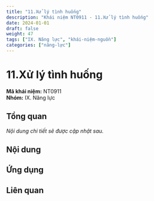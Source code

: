 ```yaml
---
title: "11.Xử lý tình huống"
description: "Khái niệm NT0911 - 11.Xử lý tình huống"
date: 2024-01-01
draft: false
weight: 47
tags: ["IX. Năng lực", "khái-niệm-nguồn"]
categories: ["năng-lực"]
---
```


# 11.Xử lý tình huống

**Mã khái niệm:** NT0911  
**Nhóm:** IX. Năng lực

## Tổng quan

*Nội dung chi tiết sẽ được cập nhật sau.*

## Nội dung

<!-- Nội dung chi tiết sẽ được điền vào đây -->

## Ứng dụng

<!-- Cách ứng dụng khái niệm này trong thực tế -->

## Liên quan

<!-- Các khái niệm liên quan khác -->
